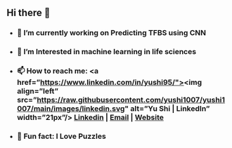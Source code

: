 ## Hi there 👋

+ ###  🔭 I’m currently working on Predicting TFBS using CNN
+ ###  🌱 I’m Interested in machine learning in life sciences
+ ###  📫 How to reach me: <a href=”https://www.linkedin.com/in/yushi95/"><img align=”left” src=”https://raw.githubusercontent.com/yushi1007/yushi1007/main/images/linkedin.svg" alt=”Yu Shi | LinkedIn” width=”21px”/></a> [Linkedin](https://www.linkedin.com/in/neda-esfehani/) | <a href="mailto:neda.esfehani@gmail.com">Email</a> | [Website]()
+ ### 🧩 Fun fact: I Love Puzzles


